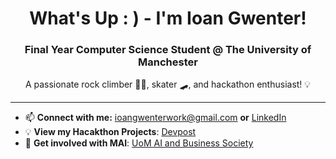 <h1 align="center">What's Up : ) - I'm Ioan Gwenter!</h1>
<h3 align="center">Final Year Computer Science Student @ The University of Manchester</h3>
<p align="center">A passionate rock climber 🧗‍♂️, skater 🛹, and hackathon enthusiast! 💡</p>

---

- 📫 **Connect with me:** [ioangwenterwork@gmail.com](mailto:ioangwenterwork@gmail.com) **or** [LinkedIn](https://www.linkedin.com/in/ioan-gwenter/)
- 💡 **View my Hacakthon Projects**: [Devpost](https://devpost.com/ioan-gwenter?ref_content=user-portfolio&ref_feature=portfolio&ref_medium=global-nav)
- 🤖 **Get involved with MAI**: [UoM AI and Business Society](https://manchesterstudentsunion.com/activities/view/ai-and-business)
